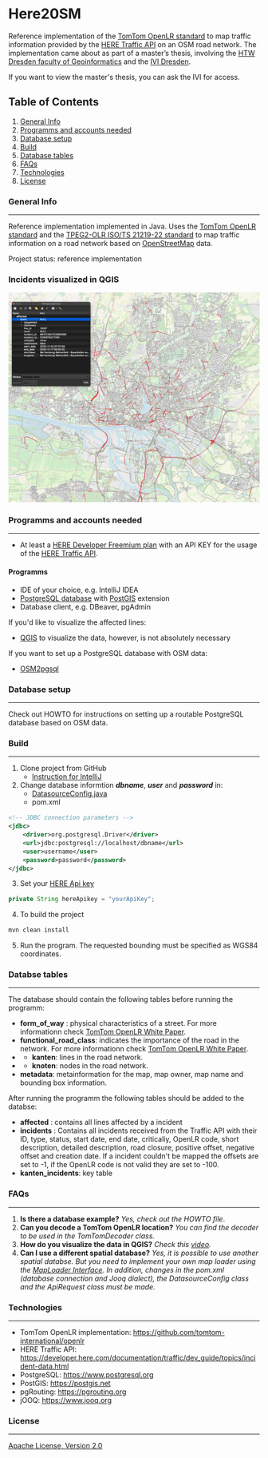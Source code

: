 # Here20SM

Reference implementation of the [TomTom OpenLR standard](https://www.openlr-association.com/method.html) to map traffic information provided by the [HERE Traffic API](https://developer.here.com/documentation/traffic/dev_guide/topics/what-is.html) on an OSM road network. The implementation came about as part of a master’s thesis, involving the [HTW Dresden faculty of Geoinformatics](https://www.htw-dresden.de/hochschule/fakultaeten/geoinformation) and the [IVI Dresden](https://www.ivi.fraunhofer.de). 

If you want to view the master's thesis, you can ask the IVI for access.

## Table of Contents
1. [General Info](#general-info)
2. [Programms and accounts needed](#programms)
3. [Database setup](#database_setup)
4. [Build](#build)
5. [Database tables](#tables)
6. [FAQs](#faqs)
7. [Technologies](#technologies)
8. [License](#license)

### General Info
***
Reference implementation implemented in Java. Uses the [TomTom OpenLR standard](https://www.openlr-association.com/method.html) and the [TPEG2-OLR ISO/TS 21219-22 standard](https://www.iso.org/standard/63122.html) to map traffic information on a road network based on [OpenStreetMap](https://www.openstreetmap.org/#map=6/51.330/10.453) data. 

Project status: reference implementation

### Incidents visualized in QGIS
![IncidentsVisualized](src/main/resources/Screenshots/visualizedIncidents.png)


### Programms and accounts needed
***
* At least a [HERE Developer Freemium plan](https://developer.here.com/pricing) with an API KEY for the usage of the [HERE Traffic API](https://developer.here.com/documentation/traffic/dev_guide/topics/what-is.html).

#### Programms
* IDE of your choice, e.g. IntelliJ IDEA
* [PostgreSQL database](https://www.postgresql.org) with [PostGIS](http://postgis.net) extension
* Database client, e.g. DBeaver, pgAdmin 

If you'd like to visualize the affected lines: 
* [QGIS](https://www.qgis.org/de/site/) to visualize the data, however, is not absolutely necessary

If you want to set up a PostgreSQL database with OSM data: 
* [OSM2pgsql](https://osm2pgsql.org)

### Database setup 
***
Check out HOWTO for instructions on setting up a routable PostgreSQL database based on OSM data.

### Build
***
1. Clone project from GitHub
    * [Instruction for IntelliJ](https://blog.jetbrains.com/idea/2020/10/clone-a-project-from-github/) 
2. Change database informtion ***dbname***, ***user*** and ***password*** in:  
    * [DatasourceConfig.java](src/main/java/DataBase/DatasourceConfig.java) 
    * pom.xml
```xml
<!-- JDBC connection parameters -->
<jdbc>
    <driver>org.postgresql.Driver</driver>
    <url>jdbc:postgresql://localhost/dbname</url>
    <user>username</user>
    <password>password</password>
</jdbc>
```

3. Set your [HERE Api key](src/main/java/HereApi/ApiRequest.java)
```java
private String hereApikey = "yourApiKey";
```

4. To build the project
```bash
mvn clean install
```
5. Run the program. The requested bounding must be specified as WGS84 coordinates.

### Databse tables 
***
The database should contain the following tables before running the programm: 
+ **form_of_way** : physical characteristics of a street. For more informationn check [TomTom OpenLR White Paper](https://www.openlr-association.com/fileadmin/user_upload/openlr-whitepaper_v1.5.pdf).
+ **functional_road_class**: indicates the importance of the road in the network. For more informationn check [TomTom OpenLR White Paper](https://www.openlr-association.com/fileadmin/user_upload/openlr-whitepaper_v1.5.pdf).
+ + **kanten**: lines in the road network. 
+ + **knoten**: nodes in the road network. 
+ **metadata**: metainformation for the map, map owner, map name and bounding box information.


After running the programm the following tables should be added to the databse: 
+ **affected** : contains all lines affected by a incident
+ **incidents** : Contains all incidents received from the Traffic API with their ID, type, status, start date, end date, criticaliy, OpenLR code, short description, detailed description, road closure, positive offset, negative offset and creation date. If a incident couldn't be mapped the offsets are set to -1, if the OpenLR code is not valid they are set to -100. 
+ **kanten_incidents**: key table

### FAQs
***
1. **Is there a database example?**
_Yes, check out the HOWTO file_. 
1. **Can you decode a TomTom OpenLR location?**
_You can find the decoder to be used in the TomTomDecoder class._ 
2. **How do you visualize the data in QGIS?**
_Check this [video](https://www.youtube.com/watch?v=17AZQ2-5Rrk)._
1. **Can I use a different spatial database?** _Yes, it is possible to use another spatial databse. But you need to implement your own map loader using the [MapLoader Interface](src/main/java/Loader/MapLoader.java). In addition, changes in the pom.xml (database connection and Jooq dialect), the DatasourceConfig class and the ApiRequest class must be made._ 

### Technologies
***
* TomTom OpenLR implementation: <https://github.com/tomtom-international/openlr>
* HERE Traffic API: <https://developer.here.com/documentation/traffic/dev_guide/topics/incident-data.html>
* PostgreSQL: <https://www.postgresql.org>
* PostGIS: <https://postgis.net>
* pgRouting: <https://pgrouting.org>
* jOOQ: <https://www.jooq.org>


### License
***
[Apache License, Version 2.0](http://www.apache.org/licenses/LICENSE-2.0.html)
